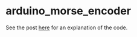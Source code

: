 # arduino_morse_encoder

See the post [here](https://lbranco93.pythonanywhere.com/post/3) for an explanation of the code.